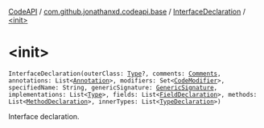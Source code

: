 [CodeAPI](../../index.md) / [com.github.jonathanxd.codeapi.base](../index.md) / [InterfaceDeclaration](index.md) / [&lt;init&gt;](.)

# &lt;init&gt;

`InterfaceDeclaration(outerClass: `[`Type`](http://docs.oracle.com/javase/6/docs/api/java/lang/reflect/Type.html)`?, comments: `[`Comments`](../../com.github.jonathanxd.codeapi.base.comment/-comments/index.md)`, annotations: List<`[`Annotation`](../-annotation/index.md)`>, modifiers: Set<`[`CodeModifier`](../-code-modifier/index.md)`>, specifiedName: String, genericSignature: `[`GenericSignature`](../../com.github.jonathanxd.codeapi.generic/-generic-signature/index.md)`, implementations: List<`[`Type`](http://docs.oracle.com/javase/6/docs/api/java/lang/reflect/Type.html)`>, fields: List<`[`FieldDeclaration`](../-field-declaration/index.md)`>, methods: List<`[`MethodDeclaration`](../-method-declaration/index.md)`>, innerTypes: List<`[`TypeDeclaration`](../-type-declaration/index.md)`>)`

Interface declaration.

